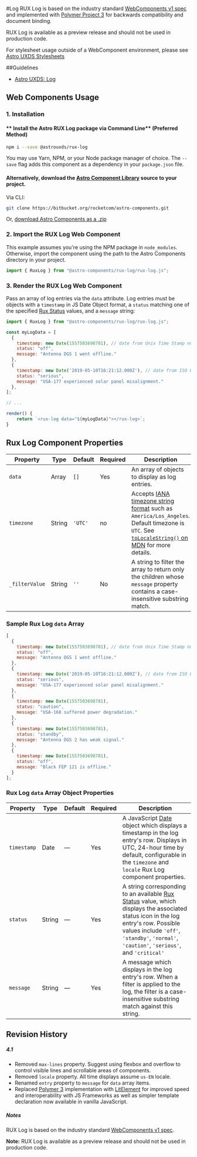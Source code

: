 #Log
RUX Log is based on the industry standard [WebComponents v1 spec](https://html.spec.whatwg.org/multipage/custom-elements.html) and implemented with [Polymer Project 3](https://www.polymer-project.org) for backwards compatibility and document binding.

RUX Log is available as a preview release and should not be used in production code.

For stylesheet usage outside of a WebComponent environment, please see [Astro UXDS Stylesheets](https://bitbucket.org/rocketcom/astro-styles)

##Guidelines

* [Astro UXDS: Log](http://www.astrouxds.com/library/log)


## Web Components Usage

### 1. Installation
#### ** Install the Astro RUX Log package via Command Line** (Preferred Method)

```sh
npm i --save @astrouxds/rux-log
```

You may use Yarn, NPM, or your Node package manager of choice. The `--save` flag adds this component as a dependency in your `package.json` file.


#### **Alternatively**, download the [Astro Component Library](https://bitbucket.org/rocketcom/astro-components/src/master/) source to your project.
Via CLI: 

```sh
git clone https://bitbucket.org/rocketcom/astro-components.git
```

Or, [download Astro Components as a .zip](https://bitbucket.org/rocketcom/astro-components/get/master.zip)


### 2. Import the RUX Log Web Component
This example assumes you're using the NPM package in `node_modules`. Otherwise, import the component using the path to the Astro Components directory in your project.

```javascript
import { RuxLog } from "@astro-components/rux-log/rux-log.js";
```

### 3. Render the RUX Log Web Component
Pass an array of log entries via the `data` attribute. Log entries must be objects with a `timestamp` in JS Date Object format, a `status` matching one of the specified [Rux Status](https://astrouxds.com/design-guidelines/status-system) values, and a `message` string:

```javascript
import { RuxLog } from "@astro-components/rux-log/rux-log.js";

const myLogData = [
  {
    timestamp: new Date(1557503698781), // date from Unix Time Stamp number
    status: "off",
    message: "Antenna DGS 1 went offline."
  },
  {
    timestamp: new Date('2019-05-10T16:21:12.000Z'), // date from ISO 8601 string format
    status: "serious",
    message: "USA-177 experienced solar panel misalignment."
  },
];

// ...

render() {
	return `<rux-log data="${myLogData}"></rux-log>`;
}
```

## Rux Log Component Properties

| Property        | Type      | Default | Required | Description  |
| --------------- | --------- | ------- | -------- | ------------ |
| `data`           | Array    | `[]` | Yes | An array of objects to display as log entries. |
| `timezone`      | String  | `'UTC'` | no | Accepts [IANA timezone string format](https://www.iana.org/time-zones) such as ``America/Los_Angeles``. Default timezone is `UTC`. See [`toLocaleString()` on MDN](https://developer.mozilla.org/en-US/docs/Web/JavaScript/Reference/Global_Objects/Date/toLocaleTimeString#Parameters) for more details.                                                  |
| `_filterValue`     | String    | `''` | No | A string to filter the array to return only the children whose `message` property contains a case-insensitive substring match. |

### Sample Rux Log `data` Array

```js
[
  {
    timestamp: new Date(1557503698781), // date from Unix Time Stamp number
    status: "off",
    message: "Antenna DGS 1 went offline."
  },
  {
    timestamp: new Date('2019-05-10T16:21:12.000Z'), // date from ISO 8601 string format
    status: "serious",
    message: "USA-177 experienced solar panel misalignment."
  },
  {
    timestamp: new Date(1557503698781),
    status: "caution",
    message: "USA-168 suffered power degradation."
  },
  {
    timestamp: new Date(1557503698781),
    status: "standby",
    message: "Antenna DGS 2 has weak signal."
  },
  {
    timestamp: new Date(1557503698781),
    status: "off",
    message: "Black FEP 121 is offline."
  }
];
```
### Rux Log `data` Array Object Properties

| Property        | Type      | Default | Required | Description  |
| --------------- | --------- | ------- | -------- | ------------ |
| `timestamp`     | Date    | — | Yes | A JavaScript [Date](https://developer.mozilla.org/en-US/docs/Web/JavaScript/Reference/Global_Objects/Date) object which displays a timestamp in the log entry's row. Displays in UTC, 24-hour time by default, configurable in the `timezone` and `locale` Rux Log component properties. |
| `status`     | String    | — | Yes | A string corresponding to an available [Rux Status](https://astrouxds.com/design-guidelines/status-system) value, which displays the associated status icon in the log entry's row.  Possible values include `'off'`, `'standby'`, `'normal'`, `'caution'`, `'serious'`, and `'critical'`|
| `message`     | String    | — | Yes | A message which displays in the log entry's row. When a filter is applied to the log, the filter is a case-insensitive substring match against this string. |



## Revision History
##### **4.1**
- Removed `max-lines` property. Suggest using flexbox and overflow to control visible lines and scrollable areas of components.
- Removed `locale` property. All time displays assume `us-EN` locale.
- Renamed `entry` property to `message` for `data` array items.
- Replaced [Polymer 3](https://www.polymer-project.org) implementation with [LitElement](https://lit-element.polymer-project.org/) for improved speed and interoperability with JS Frameworks as well as simpler template declaration now available in vanilla JavaScript.


##### **Notes**
RUX Log is based on the industry standard [WebComponents v1 spec](https://html.spec.whatwg.org/multipage/custom-elements.html).

**Note:** RUX Log is available as a preview release and should not be used in production code.



